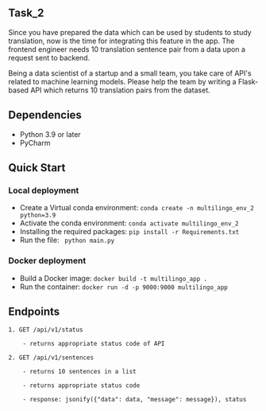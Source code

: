 ## Task_2

Since you have prepared the data which can be used by students to study translation, now is the time 
for integrating this feature in the app. The frontend engineer needs 10 translation sentence pair from 
a data upon a request sent to backend.

Being a data scientist of a startup and a small team, you take care of API's related to machine learning 
models. Please help the team by writing a Flask-based API which returns 10 translation pairs from the 
dataset.

## Dependencies
- Python 3.9 or later
- PyCharm

## Quick Start
### Local deployment
- Create a Virtual conda environment: ```conda create -n multilingo_env_2 python=3.9```
- Activate the conda environment: ```conda activate multilingo_env_2```
- Installing the required packages: ```pip install -r Requirements.txt```
- Run the file: ``` python main.py```
### Docker deployment
- Build a Docker image: ```docker build -t multilingo_app .```
- Run the container: ```docker run -d -p 9000:9000 multilingo_app```
## Endpoints
    1. GET /api/v1/status
    
	    - returns appropriate status code of API

    2. GET /api/v1/sentences
    
	    - returns 10 sentences in a list
    
	    - returns appropriate status code
        
        - response: jsonify({"data": data, "message": message}), status